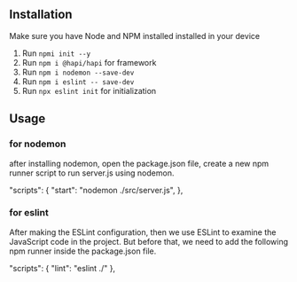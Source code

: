 ## Installation

Make sure you have Node and NPM installed installed in your device
1. Run `npmi init --y`
2. Run `npm i @hapi/hapi` for framework
3. Run `npm i nodemon --save-dev`
4. Run `npm i eslint -- save-dev`
5. Run `npx eslint init` for initialization

## Usage
### for nodemon
after installing nodemon, open the package.json file, create a new npm runner script to run server.js using nodemon.

"scripts": {
    "start": "nodemon ./src/server.js",
},

### for eslint
After making the ESLint configuration, then we use ESLint to examine the JavaScript code in the project. But before that, we need to add the following npm runner inside the package.json file.

"scripts": {
  "lint": "eslint ./"
},
